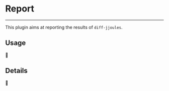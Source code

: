 # Report

------------------------------

This plugin aims at reporting the results of `diff-jjoules`.

## Usage

:construction:

## Details

:construction: